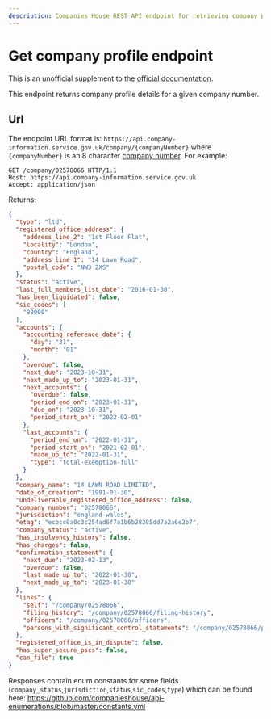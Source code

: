 ```yaml
---
description: Companies House REST API endpoint for retrieving company profile information by company number, such as company name, date of creation, company type and status.
---
```

# Get company profile endpoint
This is an unofficial supplement to the [official documentation](https://developer-specs.company-information.service.gov.uk/companies-house-public-data-api/reference/company-profile/company-profile).

This endpoint returns company profile details for a given company number. 

## Url
The endpoint URL format is: `https://api.company-information.service.gov.uk/company/{companyNumber}` where `{companyNumber}` is an 8 character [company number](/general/company-number.md). For example:

```http
GET /company/02578066 HTTP/1.1
Host: https://api.company-information.service.gov.uk
Accept: application/json
```

Returns:

```json
{
  "type": "ltd",
  "registered_office_address": {
    "address_line_2": "1st Floor Flat",
    "locality": "London",
    "country": "England",
    "address_line_1": "14 Lawn Road",
    "postal_code": "NW3 2XS"
  },
  "status": "active",
  "last_full_members_list_date": "2016-01-30",
  "has_been_liquidated": false,
  "sic_codes": [
    "98000"
  ],
  "accounts": {
    "accounting_reference_date": {
      "day": "31",
      "month": "01"
    },
    "overdue": false,
    "next_due": "2023-10-31",
    "next_made_up_to": "2023-01-31",
    "next_accounts": {
      "overdue": false,
      "period_end_on": "2023-01-31",
      "due_on": "2023-10-31",
      "period_start_on": "2022-02-01"
    },
    "last_accounts": {
      "period_end_on": "2022-01-31",
      "period_start_on": "2021-02-01",
      "made_up_to": "2022-01-31",
      "type": "total-exemption-full"
    }
  },
  "company_name": "14 LAWN ROAD LIMITED",
  "date_of_creation": "1991-01-30",
  "undeliverable_registered_office_address": false,
  "company_number": "02578066",
  "jurisdiction": "england-wales",
  "etag": "ecbcc0a0c3c254ad6f7a1b6b28285dd7a2a6e2b7",
  "company_status": "active",
  "has_insolvency_history": false,
  "has_charges": false,
  "confirmation_statement": {
    "next_due": "2023-02-13",
    "overdue": false,
    "last_made_up_to": "2022-01-30",
    "next_made_up_to": "2023-01-30"
  },
  "links": {
    "self": "/company/02578066",
    "filing_history": "/company/02578066/filing-history",
    "officers": "/company/02578066/officers",
    "persons_with_significant_control_statements": "/company/02578066/persons-with-significant-control-statements"
  },
  "registered_office_is_in_dispute": false,
  "has_super_secure_pscs": false,
  "can_file": true
}
```
Responses contain enum constants for some fields (`company_status`,`jurisdiction`,`status`,`sic_codes`,`type`) which can be found here: https://github.com/companieshouse/api-enumerations/blob/master/constants.yml
